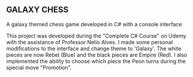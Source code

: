 ## **GALAXY CHESS**

A galaxy themed chess game developed in C# with a console interface

This project was developed during the "Complete C# Course" on Udemy with the assistance of Professor Nelio Alves. 
I made some personal modifications to the interface and change theme to 'Galaxy'. The white pieces are now Rebel (Blue)
and the black pieces are Empire (Red). I also implemented the ability to choose which piece the Peon turns during the special
move "Promotion".
